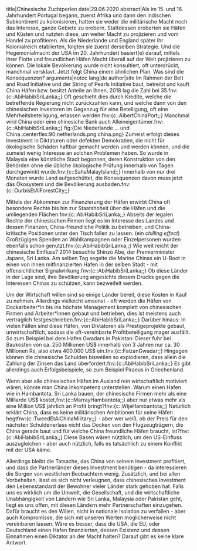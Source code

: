 title|Chinesische Zuchtperlen
date|29.06.2020
abstract|Als im 15. und 16. Jahrhundert Portugal begann, zuerst Afrika und dann den indischen Subkontinent zu kolonisieren, hatten sie weder die militärische Macht noch das Interesse, ganze Gebiete zu erobern. Stattdessen eroberten sie Häfen und Küsten und nutzten diese, um weiter Macht zu projizieren und vom Handel zu profitieren. Als die Niederlande und England später ihr Kolonialreich etablierten, folgten sie zuerst derselben Strategie. Und die Hegemonialmacht der USA im 20. Jahrhundert basiert(e) darauf, mittels ihrer Flotte und freundlichen Häfen Macht überall auf der Welt projizieren zu können. Die lokale Bevölkerung wurde nicht konsultiert, oft unterdrückt, manchmal versklavt. Jetzt folgt China einem ähnlichen Plan. Was sind die Konsequenzen?
arguments|notoc
lang|de
author|site
Im Rahmen der Belt and Road Initiative und der String of Pearls Initiative baut, betreibt und kauft China Häfen bzw. besitzt Anteile an ihnen, 2018 lag die Zahl bei 35.fnv:{c::AbiHabibSriLanka;;} Oft geschieht dies durch Kredite, welche die betreffende Regierung nicht zurückzahlen kann, und welche dann von den chinesischen Investoren im Gegenzug für eine Beteiligung, oft eine Mehrheitsbeteiligung, erlassen werden.fnv:{c::AlbertChinaPort;;} Manchmal wird China oder eine chinesiche Bank auch Alleineigentümer.fnv:{c::AbiHabibSriLanka;;}
fig:{Die Niederlande ... und China.:centerflex:90:netherlands.png:china.png}
Zumeist erfolgt dieses Investment in Diktaturen oder defekten Demokratien, die nicht für ökologische Schäden haftbar gemacht werden und werden können, und die zumeist wenig Interesse an solchen Problemen haben. So wurde in Malaysia eine künstliche Stadt begonnen, deren Konstruktion von den Behörden ohne die übliche ökologische Prüfung innerhalb von Tagen durchgewinkt wurde.fnv:{c::SahaMalayIsland;;} Innerhalb von nur drei Monaten wurde Land aufgeschüttet, die Konsequenzen davon muss jetzt das Ökosystem und die Bevölkerung ausbaden.fnv:{c::OurbisEtAlForestCity;;}

Mittels der Abkommen zur Finanzierung der Häfen erwirbt China oft besondere Rechte bis hin zur Staatshoheit über die Häfen und die umliegenden Flächen.fnv:{c::AbiHabibSriLanka;;} Abseits der legalen Rechte der chinesischen Firmen liegt es im Interesse des Landes und dessen Finanzen, China-freundliche Politik zu betreiben, und China-kritische Positionen unter den Tisch fallen zu lassen. (ein *chilling effect*) Großzügigen Spenden an Wahlkampagnen oder Einzelpersonen wurden ebenfalls schon genutzt.fnv:{c::AbiHabibSriLanka;;} Wie weit reicht der chinesische Einfluss? 2014 besuchte Shinzō Abe, der Premierminister Japans, Sri Lanka. Am selben Tag segelte die Marine Chinas ein U-Boot in einen von ihnen mitfinanzierten Hafen in der selben Stadt - mit offensichtlicher Signalwirkung.fnv:{c::AbiHabibSriLanka;;} Ob diese Länder in der Lage sind, ihre Bevölkerung angesichts diesem Drucks gegen die Interessen Chinas zu schützen, kann bezweifelt werden.

Um der Wirtschaft willen sind so einige Länder bereit, diese Kosten in Kauf zu nehmen. Allerdings vielleicht umsonst - oft werden die Häfen von Dockarbeiter\*in bis ins höchste Management komplett von chinesischen Firmen und Arbeiter\*innen gebaut und betrieben, dies ist meistens auch vertraglich festgeschrieben.fnv:{c::AbiHabibSriLanka;;} Darüber hinaus: In vielen Fällen sind diese Häfen, von Diktatoren als Prestigeprojekte gebaut, unwirtschaftlich, sodass die oft-vereinbarte Profitbeteiligung mager ausfällt. So zum Beispiel bei dem Hafen Gwadars in Pakistan: Dieser fuhr bei Baukosten von ca. 250 Millionen US$ innerhalb von 3 Jahren nur ca. 30 Millionen Rs, also etwa 400.000 US$ ein.fnv:{c::FaizanGwadar;;} Hingegen können die chinesische Schulden bisweilen so explodieren, dass allein die Zahlung der Zinsen das Land überfordert.fnv:{c::AbiHabibSriLanka;;} Es gibt allerdings auch Erfolgsbeispiele, so zum Beispiel Piraeus in Griechenland.

Wenn aber alle chinesischen Häfen im Ausland rein wirtschaftlich motiviert wären, könnte man China Inkompetenz unterstellen. Warum einen Hafen wie in Hambantota, Sri Lanka bauen, der chinesische Firmen mehr als eine Milliarde US$ kostet,fnv:{c::MarrayHambantota;;} aber nur etwas mehr als eine Million US$ jährlich an Profit bringt?fnv:{c::WijeHambantota;;} Natürlich erklärt China, dass es keine militärischen Ambitionen für seine Häfen hegtfnv:{c::TweedEtAlChinaMilitary;;} - aber wer weiß, ob der Preis für den nächsten Schuldenerlass nicht das Docken von den Flugzeugträgern, die China gerade baut und für welche China freundliche Häfen braucht, ist?fnv:{c::AbiHabibSriLanka;;} Diese Basen wären nützlich, um den US-Einfluss auszugleichen - aber auch nützlich, falls es tatsächlich zu einem Konflikt mit der USA käme.

Allerdings bleibt die Tatsache, das China von seinem Investment profitiert, und dass die Partnerländer dieses Investment benötigen - da interessieren die Sorgen von westlichen Beobachtern wenig. Zusätzlich, und bei allen Vorbehalten, lässt es sich nicht verleugnen, dass chinesisches Investment den Lebensstandard der Bewohner vieler Länder stark gehoben hat. Falls uns es wirklich um die Umwelt, die Gesellschaft, und die wirtschaftliche Unabhängigkeit von Ländern wie Sri Lanka, Malaysia oder Pakistan geht, liegt es uns offen, mit diesen Ländern mehr Partnerschaften einzugehen. Dafür braucht es den Willen, nicht in nationale Isolation zu verfallen - aber auch Kompromisse, die sich mit unseren Werten möglicherweise nicht vereinbaren lassen. Wäre es besser, dass die USA, die EU, oder Deutschland einen Hafen finanzierten, dessen Existenz und dessen Einnahmen einen Diktator an der Macht halten? Darauf gibt es keine klare Antwort.
